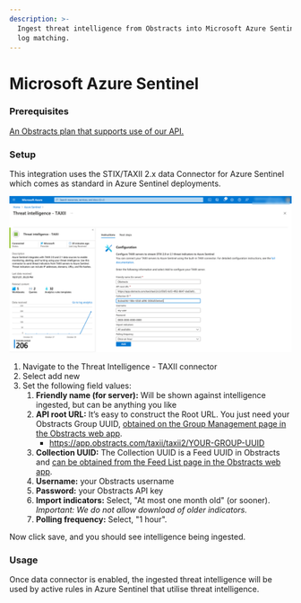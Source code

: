 ```yaml
---
description: >-
  Ingest threat intelligence from Obstracts into Microsoft Azure Sentinel for
  log matching.
---
```


# Microsoft Azure Sentinel

### Prerequisites

[An Obstracts plan that supports use of our API.](https://www.obstracts.com/pricing/)

### Setup

This integration uses the STIX/TAXII 2.x data Connector for Azure Sentinel which comes as standard in Azure Sentinel deployments.

![STIX/TAXII 2.x data Connector for Azure Sentinel](../.gitbook/assets/obstracts-azure-taxii-connector-setup.png)

1. Navigate to the Threat Intelligence - TAXII connector&#x20;
2. Select add new
3. Set the following field values:
   1. **Friendly name (for server):** Will be shown against intelligence ingested, but can be anything you like
   2. **API root URL:** It’s easy to construct the Root URL. You just need your Obstracts Group UUID, [obtained on the Group Management page in the Obstracts web app](https://app.obstracts.com/user/manage\_group).
      * https://app.obstracts.com/taxii/taxii2/YOUR-GROUP-UUID
   3. **Collection UUID:** The Collection UUID is a Feed UUID in Obstracts and [can be obtained from the Feed List page in the Obstracts web app](https://app.obstracts.com/feed/list/).
   4. **Username:** your Obstracts username
   5. **Password:** your Obstracts API key
   6. **Import indicators:** Select, "At most one month old" (or sooner). _Important: We do not allow download of older indicators._
   7. **Polling frequency:** Select, "1 hour".

Now click save, and you should see intelligence being ingested.&#x20;

### Usage

Once data connector is enabled, the ingested threat intelligence will be used by active rules in Azure Sentinel that utilise threat intelligence.
